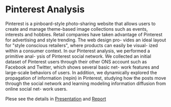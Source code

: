# Pinterest Analysis

Pinterest is a pinboard-style photo-sharing website that allows users to create and manage theme-based image collections such as events, interests and hobbies. Retail companies have taken advantage of Pinterest for advertising and style trending. The web design pro- vides an ideal layout for "style conscious retailers", where products can easily be visual- ized within a consumer context. In our Pinterest analysis, we performed a primitive anal- ysis of Pinterest social network. We collected an initial dataset of Pinterest users through their other ONS account such as Facebook and Twitter, which shows several basic net- work features and large-scale behaviors of users. In addition, we dynamically explored the propagation of information (repin) in Pinterest, studying how the posts move through the social network and learning modeling information diffusion from online social net- work users.

Plese see the details in [Presentation](./eecs495_Final_Presentation.pdf) and [Report](./eecs495_Final_Report.pdf)